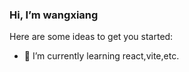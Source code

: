 ### Hi, I’m wangxiang

Here are some ideas to get you started:

- 🌱 I’m currently learning react,vite,etc.
